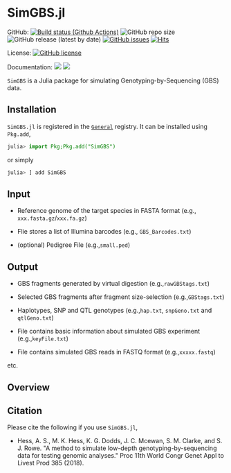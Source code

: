 SimGBS.jl
================

GitHub: [![Build status (Github Actions)](https://github.com/kanji709/SimGBS.jl/workflows/CI/badge.svg)](https://github.com/kanji709/SimGBS.jl/actions)
![GitHub repo size](https://img.shields.io/github/repo-size/kanji709/SimGBS.jl?style=flat-square)
![GitHub release (latest by date)](https://img.shields.io/github/v/release/kanji709/SimGBS.jl?color=purple&style=flat-square)
[![GitHub issues](https://img.shields.io/github/issues/AgResearch/snpGBS)](https://github.com/kanji709/SimGBS.jl/issues)
[![Hits](https://hits.seeyoufarm.com/api/count/incr/badge.svg?url=https%3A%2F%2Fgithub.com%2Fkanji709%2FSimGBS.jl&count_bg=%2379C83D&title_bg=%23555555&icon=&icon_color=%23E7E7E7&title=hits&edge_flat=true)](https://hits.seeyoufarm.com)

License: [![GitHub license](https://img.shields.io/github/license/AgResearch/snpGBS?style=flat-square)](https://github.com/AgResearch/snpGBS/blob/main/LICENSE)
 

Documentation: [![](https://img.shields.io/badge/docs-stable-blue.svg)](https://YOUR_USERNAME.github.io/MyAwesomePackage.jl/stable)
[![](https://img.shields.io/badge/docs-dev-blue.svg)](https://YOUR_USERNAME.github.io/MyAwesomePackage.jl/dev)


`SimGBS` is a Julia package for simulating Genotyping-by-Sequencing (GBS) data.  


## Installation

`SimGBS.jl` is registered in the [`General`](https://github.com/JuliaRegistries/General) registry. It can be installed using `Pkg.add`,

```julia
julia> import Pkg;Pkg.add("SimGBS")
```

or simply 

```julia
julia> ] add SimGBS
```


## Input

- Reference genome of the target species in FASTA format (e.g., `xxx.fasta.gz`/`xxx.fa.gz`)   

- Flie stores a list of Illumina barcodes (e.g., `GBS_Barcodes.txt`)

- (optional) Pedigree File (e.g.,`small.ped`) 



## Output 

- GBS fragments generated by virtual digestion (e.g.,`rawGBStags.txt`)

- Selected GBS fragments after fragment size-selection (e.g.,`GBStags.txt`) 

- Haplotypes, SNP and QTL genotypes (e.g.,`hap.txt`, `snpGeno.txt` and `qtlGeno.txt`) 

- File contains basic information about simulated GBS experiment (e.g.,`keyFile.txt`)

- File contains simulated GBS reads in FASTQ format (e.g.,`xxxxx.fastq`)

etc. 



## Overview


## Citation

Please cite the following if you use `SimGBS.jl`, 

- Hess, A. S., M. K. Hess, K. G. Dodds, J. C. Mcewan, S. M. Clarke, and S. J. Rowe. "A method to simulate low-depth genotyping-by-sequencing data for testing genomic analyses." Proc 11th World Congr Genet Appl to Livest Prod 385 (2018). 










